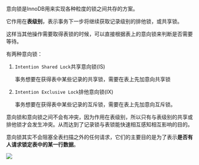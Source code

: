 意向锁是InnoDB用来实现各种粒度的锁之间共存的方案。

它作用在**表级别**，表示事务下一步将继续获取记录级别的排他锁，或共享锁。

这样当其他操作需要取得表锁的时候，可以直接根据表上的意向锁来判断是否需要等待。

有两种意向锁：

1. `Intention Shared Lock`共享意向锁(IS)

   事务想要在获得表中某些记录的共享锁，需要在表上先加意向共享锁

2. `Intention Exclusive Lock`排他意向锁(IX)

   事务想要在获得表中某些记录的互斥锁，需要在表上先加意向互斥锁。

意向锁和意向锁之间不会有冲突，因为作用在表级别，所以只有与表级别的共享或排他锁才会发生冲突。从而达到了记录锁与表锁能快速相互感知相互影响的目的。

意向锁其实不会阻塞全表扫描之外的任何请求，它们的主要目的是为了表示**是否有人请求锁定表中的某一行数据**。



![](https://youpaiyun.zongqilive.cn/image/006tKfTcly1g14k6ihtxpj30u00p0mxn.jpg)



